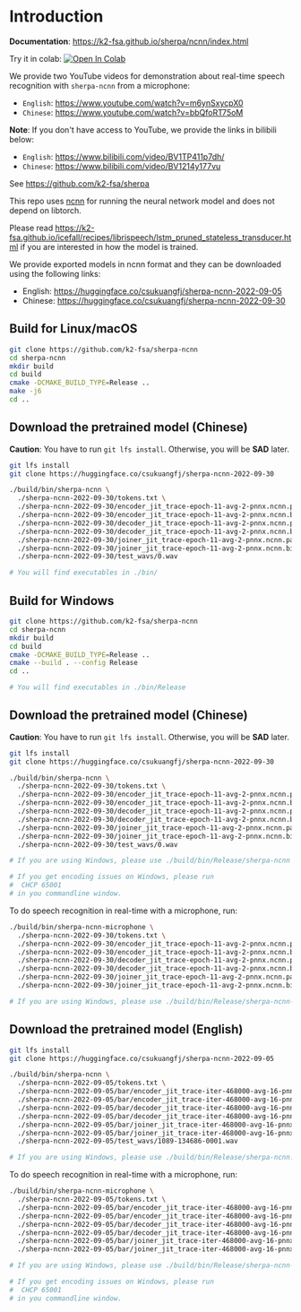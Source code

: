 # Introduction

**Documentation**: <https://k2-fsa.github.io/sherpa/ncnn/index.html>

Try it in colab:
[![Open In Colab](https://colab.research.google.com/assets/colab-badge.svg)](https://colab.research.google.com/drive/1zdNAdWgV5rh1hLbLDqvLjxTa5tjU7cPa?usp=sharing)

We provide two YouTube videos for demonstration about real-time speech recognition
with `sherpa-ncnn` from a microphone:

  - `English`: <https://www.youtube.com/watch?v=m6ynSxycpX0>
  - `Chinese`: <https://www.youtube.com/watch?v=bbQfoRT75oM>

**Note**: If you don't have access to YouTube, we provide the links
in bilibili below:

  - `English`: <https://www.bilibili.com/video/BV1TP411p7dh/>
  - `Chinese`: <https://www.bilibili.com/video/BV1214y177vu>

See <https://github.com/k2-fsa/sherpa>

This repo uses [ncnn](https://github.com/tencent/ncnn) for running the neural
network model and does not depend on libtorch.

Please read <https://k2-fsa.github.io/icefall/recipes/librispeech/lstm_pruned_stateless_transducer.html>
if you are interested in how the model is trained.

We provide exported models in ncnn format and they can be downloaded using
the following links:

  - English: <https://huggingface.co/csukuangfj/sherpa-ncnn-2022-09-05>
  - Chinese: <https://huggingface.co/csukuangfj/sherpa-ncnn-2022-09-30>

## Build for Linux/macOS

```bash
git clone https://github.com/k2-fsa/sherpa-ncnn
cd sherpa-ncnn
mkdir build
cd build
cmake -DCMAKE_BUILD_TYPE=Release ..
make -j6
cd ..
```

## Download the pretrained model (Chinese)

**Caution**: You have to run `git lfs install`. Otherwise, you will be **SAD** later.

```bash
git lfs install
git clone https://huggingface.co/csukuangfj/sherpa-ncnn-2022-09-30

./build/bin/sherpa-ncnn \
  ./sherpa-ncnn-2022-09-30/tokens.txt \
  ./sherpa-ncnn-2022-09-30/encoder_jit_trace-epoch-11-avg-2-pnnx.ncnn.param \
  ./sherpa-ncnn-2022-09-30/encoder_jit_trace-epoch-11-avg-2-pnnx.ncnn.bin \
  ./sherpa-ncnn-2022-09-30/decoder_jit_trace-epoch-11-avg-2-pnnx.ncnn.param \
  ./sherpa-ncnn-2022-09-30/decoder_jit_trace-epoch-11-avg-2-pnnx.ncnn.bin \
  ./sherpa-ncnn-2022-09-30/joiner_jit_trace-epoch-11-avg-2-pnnx.ncnn.param \
  ./sherpa-ncnn-2022-09-30/joiner_jit_trace-epoch-11-avg-2-pnnx.ncnn.bin \
  ./sherpa-ncnn-2022-09-30/test_wavs/0.wav

# You will find executables in ./bin/
```

## Build for Windows

```bash
git clone https://github.com/k2-fsa/sherpa-ncnn
cd sherpa-ncnn
mkdir build
cd build
cmake -DCMAKE_BUILD_TYPE=Release ..
cmake --build . --config Release
cd ..

# You will find executables in ./bin/Release
```

## Download the pretrained model (Chinese)

**Caution**: You have to run `git lfs install`. Otherwise, you will be **SAD** later.

```bash
git lfs install
git clone https://huggingface.co/csukuangfj/sherpa-ncnn-2022-09-30

./build/bin/sherpa-ncnn \
  ./sherpa-ncnn-2022-09-30/tokens.txt \
  ./sherpa-ncnn-2022-09-30/encoder_jit_trace-epoch-11-avg-2-pnnx.ncnn.param \
  ./sherpa-ncnn-2022-09-30/encoder_jit_trace-epoch-11-avg-2-pnnx.ncnn.bin \
  ./sherpa-ncnn-2022-09-30/decoder_jit_trace-epoch-11-avg-2-pnnx.ncnn.param \
  ./sherpa-ncnn-2022-09-30/decoder_jit_trace-epoch-11-avg-2-pnnx.ncnn.bin \
  ./sherpa-ncnn-2022-09-30/joiner_jit_trace-epoch-11-avg-2-pnnx.ncnn.param \
  ./sherpa-ncnn-2022-09-30/joiner_jit_trace-epoch-11-avg-2-pnnx.ncnn.bin \
  ./sherpa-ncnn-2022-09-30/test_wavs/0.wav

# If you are using Windows, please use ./build/bin/Release/sherpa-ncnn

# If you get encoding issues on Windows, please run
#  CHCP 65001
# in you commandline window.
```

To do speech recognition in real-time with a microphone, run:

```bash
./build/bin/sherpa-ncnn-microphone \
  ./sherpa-ncnn-2022-09-30/tokens.txt \
  ./sherpa-ncnn-2022-09-30/encoder_jit_trace-epoch-11-avg-2-pnnx.ncnn.param \
  ./sherpa-ncnn-2022-09-30/encoder_jit_trace-epoch-11-avg-2-pnnx.ncnn.bin \
  ./sherpa-ncnn-2022-09-30/decoder_jit_trace-epoch-11-avg-2-pnnx.ncnn.param \
  ./sherpa-ncnn-2022-09-30/decoder_jit_trace-epoch-11-avg-2-pnnx.ncnn.bin \
  ./sherpa-ncnn-2022-09-30/joiner_jit_trace-epoch-11-avg-2-pnnx.ncnn.param \
  ./sherpa-ncnn-2022-09-30/joiner_jit_trace-epoch-11-avg-2-pnnx.ncnn.bin

# If you are using Windows, please use ./build/bin/Release/sherpa-ncnn-microphone.exe
```

## Download the pretrained model (English)

```bash
git lfs install
git clone https://huggingface.co/csukuangfj/sherpa-ncnn-2022-09-05

./build/bin/sherpa-ncnn \
  ./sherpa-ncnn-2022-09-05/tokens.txt \
  ./sherpa-ncnn-2022-09-05/bar/encoder_jit_trace-iter-468000-avg-16-pnnx.ncnn.param \
  ./sherpa-ncnn-2022-09-05/bar/encoder_jit_trace-iter-468000-avg-16-pnnx.ncnn.bin \
  ./sherpa-ncnn-2022-09-05/bar/decoder_jit_trace-iter-468000-avg-16-pnnx.ncnn.param \
  ./sherpa-ncnn-2022-09-05/bar/decoder_jit_trace-iter-468000-avg-16-pnnx.ncnn.bin \
  ./sherpa-ncnn-2022-09-05/bar/joiner_jit_trace-iter-468000-avg-16-pnnx.ncnn.param \
  ./sherpa-ncnn-2022-09-05/bar/joiner_jit_trace-iter-468000-avg-16-pnnx.ncnn.bin \
  ./sherpa-ncnn-2022-09-05/test_wavs/1089-134686-0001.wav

# If you are using Windows, please use ./build/bin/Release/sherpa-ncnn.exe
```

To do speech recognition in real-time with a microphone, run:

```bash
./build/bin/sherpa-ncnn-microphone \
  ./sherpa-ncnn-2022-09-05/tokens.txt \
  ./sherpa-ncnn-2022-09-05/bar/encoder_jit_trace-iter-468000-avg-16-pnnx.ncnn.param \
  ./sherpa-ncnn-2022-09-05/bar/encoder_jit_trace-iter-468000-avg-16-pnnx.ncnn.bin \
  ./sherpa-ncnn-2022-09-05/bar/decoder_jit_trace-iter-468000-avg-16-pnnx.ncnn.param \
  ./sherpa-ncnn-2022-09-05/bar/decoder_jit_trace-iter-468000-avg-16-pnnx.ncnn.bin \
  ./sherpa-ncnn-2022-09-05/bar/joiner_jit_trace-iter-468000-avg-16-pnnx.ncnn.param \
  ./sherpa-ncnn-2022-09-05/bar/joiner_jit_trace-iter-468000-avg-16-pnnx.ncnn.bin

# If you are using Windows, please use ./build/bin/Release/sherpa-ncnn-microphone.exe

# If you get encoding issues on Windows, please run
#  CHCP 65001
# in you commandline window.
```


[ncnn]: https://github.com/tencent/ncnn
